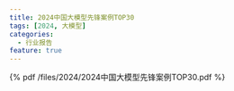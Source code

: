```yaml
---
title: 2024中国大模型先锋案例TOP30
tags: [2024, 大模型]
categories:
  - 行业报告
feature: true
---
```


{% pdf /files/2024/2024中国大模型先锋案例TOP30.pdf %}